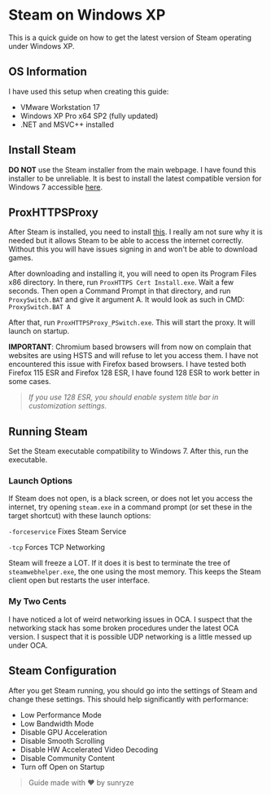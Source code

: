 # Steam on Windows XP
This is a quick guide on how to get the latest version of Steam operating under Windows XP.

## OS Information
I have used this setup when creating this guide:
- VMware Workstation 17
- Windows XP Pro x64 SP2 (fully updated)
- .NET and MSVC++ installed

## Install Steam
**DO NOT** use the Steam installer from the main webpage. I have found this installer to be unreliable. It is best to install the latest compatible version for Windows 7 accessible [here](https://archive.org/details/steam_12-31-2023).

## ProxHTTPSProxy
After Steam is installed, you need to install [this](https://storage.levelleap.com/nina/clients/msnp/tools/ProxHTTPSProxy_Setup.exe). I really am not sure why it is needed but it allows Steam to be able to access the internet correctly. Without this you will have issues signing in and won't be able to download games.

After downloading and installing it, you will need to open its Program Files x86 directory. In there, run ``ProxHTTPS Cert Install.exe``. Wait a few seconds. Then open a Command Prompt in that directory, and run ``ProxySwitch.BAT`` and give it argument A. It would look as such in CMD:
``ProxySwitch.BAT A``

After that, run ``ProxHTTPSProxy_PSwitch.exe``. This will start the proxy. It will launch on startup.

**IMPORTANT**:
Chromium based browsers will from now on complain that websites are using HSTS and will refuse to let you access them. I have not encountered this issue with Firefox based browsers. I have tested both Firefox 115 ESR and Firefox 128 ESR, I have found 128 ESR to work better in some cases.
> *If you use 128 ESR, you should enable system title bar in customization settings.*

## Running Steam
Set the Steam executable compatibility to Windows 7. After this, run the executable.

### Launch Options
If Steam does not open, is a black screen, or does not let you access the internet, try opening ``steam.exe`` in a command prompt (or set these in the target shortcut) with these launch options:

```-forceservice``` Fixes Steam Service

```-tcp``` Forces TCP Networking

Steam will freeze a LOT. If it does it is best to terminate the tree of ``steamwebhelper.exe``, the one using the most memory. This keeps the Steam client open but restarts the user interface.

### My Two Cents
I have noticed a lot of weird networking issues in OCA. I suspect that the networking stack has some broken procedures under the latest OCA version. I suspect that it is possible UDP networking is a little messed up under OCA.

## Steam Configuration
After you get Steam running, you should go into the settings of Steam and change these settings. This should help significantly with performance:

- Low Performance Mode
- Low Bandwidth Mode
- Disable GPU Acceleration
- Disable Smooth Scrolling
- Disable HW Accelerated Video Decoding
- Disable Community Content
- Turn off Open on Startup


> Guide made with ❤️ by sunryze